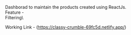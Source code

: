 Dashborad to maintain the products created using ReactJs.\
Feature -\
      Filtering\
      
Working Link - (https://classy-crumble-69fc5d.netlify.app/)
